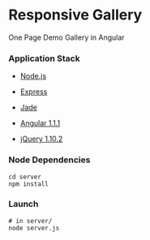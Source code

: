 # Responsive Gallery #
 
One Page Demo Gallery in Angular

### Application Stack ######

- [Node.js](http://www.nodejs.org)

- [Express](http://www.expressjs.com/)

- [Jade](http://jade-lang.com/)

- [Angular 1.1.1](http://angularjs.org/)

- [jQuery 1.10.2](jquery.com)

### Node Dependencies ######

    cd server
    npm install

### Launch ######

    # in server/
    node server.js
